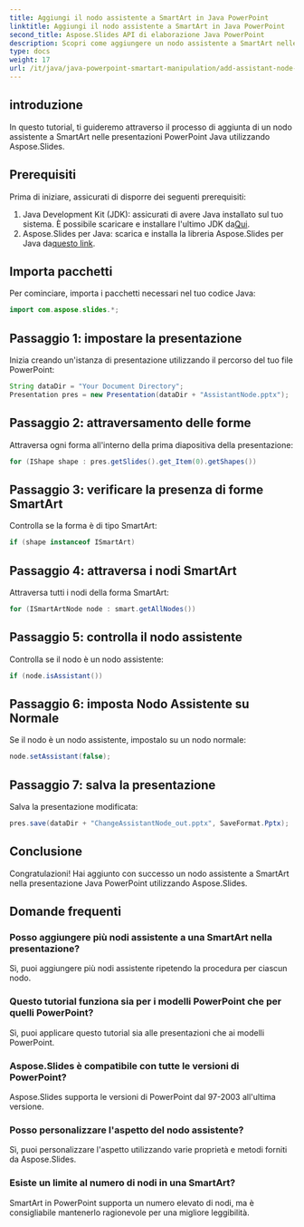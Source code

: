 ```yaml
---
title: Aggiungi il nodo assistente a SmartArt in Java PowerPoint
linktitle: Aggiungi il nodo assistente a SmartArt in Java PowerPoint
second_title: Aspose.Slides API di elaborazione Java PowerPoint
description: Scopri come aggiungere un nodo assistente a SmartArt nelle presentazioni Java PowerPoint utilizzando Aspose.Slides. Migliora le tue capacità di editing di PowerPoint.
type: docs
weight: 17
url: /it/java/java-powerpoint-smartart-manipulation/add-assistant-node-smartart-java-powerpoint/
---
```

## introduzione
In questo tutorial, ti guideremo attraverso il processo di aggiunta di un nodo assistente a SmartArt nelle presentazioni PowerPoint Java utilizzando Aspose.Slides.
## Prerequisiti
Prima di iniziare, assicurati di disporre dei seguenti prerequisiti:
1.  Java Development Kit (JDK): assicurati di avere Java installato sul tuo sistema. È possibile scaricare e installare l'ultimo JDK da[Qui](https://www.oracle.com/java/technologies/javase-jdk15-downloads.html).
2.  Aspose.Slides per Java: scarica e installa la libreria Aspose.Slides per Java da[questo link](https://releases.aspose.com/slides/java/).

## Importa pacchetti
Per cominciare, importa i pacchetti necessari nel tuo codice Java:
```java
import com.aspose.slides.*;
```
## Passaggio 1: impostare la presentazione
Inizia creando un'istanza di presentazione utilizzando il percorso del tuo file PowerPoint:
```java
String dataDir = "Your Document Directory";
Presentation pres = new Presentation(dataDir + "AssistantNode.pptx");
```
## Passaggio 2: attraversamento delle forme
Attraversa ogni forma all'interno della prima diapositiva della presentazione:
```java
for (IShape shape : pres.getSlides().get_Item(0).getShapes())
```
## Passaggio 3: verificare la presenza di forme SmartArt
Controlla se la forma è di tipo SmartArt:
```java
if (shape instanceof ISmartArt)
```
## Passaggio 4: attraversa i nodi SmartArt
Attraversa tutti i nodi della forma SmartArt:
```java
for (ISmartArtNode node : smart.getAllNodes())
```
## Passaggio 5: controlla il nodo assistente
Controlla se il nodo è un nodo assistente:
```java
if (node.isAssistant())
```
## Passaggio 6: imposta Nodo Assistente su Normale
Se il nodo è un nodo assistente, impostalo su un nodo normale:
```java
node.setAssistant(false);
```
## Passaggio 7: salva la presentazione
Salva la presentazione modificata:
```java
pres.save(dataDir + "ChangeAssistantNode_out.pptx", SaveFormat.Pptx);
```

## Conclusione
Congratulazioni! Hai aggiunto con successo un nodo assistente a SmartArt nella presentazione Java PowerPoint utilizzando Aspose.Slides.

## Domande frequenti
### Posso aggiungere più nodi assistente a una SmartArt nella presentazione?
Sì, puoi aggiungere più nodi assistente ripetendo la procedura per ciascun nodo.
### Questo tutorial funziona sia per i modelli PowerPoint che per quelli PowerPoint?
Sì, puoi applicare questo tutorial sia alle presentazioni che ai modelli PowerPoint.
### Aspose.Slides è compatibile con tutte le versioni di PowerPoint?
Aspose.Slides supporta le versioni di PowerPoint dal 97-2003 all'ultima versione.
### Posso personalizzare l'aspetto del nodo assistente?
Sì, puoi personalizzare l'aspetto utilizzando varie proprietà e metodi forniti da Aspose.Slides.
### Esiste un limite al numero di nodi in una SmartArt?
SmartArt in PowerPoint supporta un numero elevato di nodi, ma è consigliabile mantenerlo ragionevole per una migliore leggibilità.